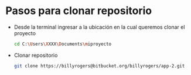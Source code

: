 # Pasos para clonar repositorio
  - Desde la terminal ingresar a la ubicación en la cual queremos clonar el proyecto
    ```sh
    cd C:\Users\XXXX\Documents\miproyecto
    ````
  - Clonar repositorio
       ```sh
       git clone https://billyrogers@bitbucket.org/billyrogers/app-2.git
       ````
